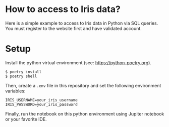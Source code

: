 # How to access to Iris data? 

Here is a simple example to access to Iris data in Python via SQL queries.  
You must register to the website first and have validated account.

# Setup

Install the python virtual environment (see: https://python-poetry.org).

```shell
$ poetry install 
$ poetry shell
```

Then, create a `.env` file in this repository and set the following environment variables:

```
IRIS_USERNAME=your_iris_username
IRIS_PASSWORD=your_iris_password
```

Finally, run the notebook on this python environment 
using Jupiter notebook or your favorite IDE.

